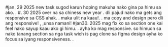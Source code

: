 #jan. 29 2025 
new task sugod karun hoping makuha nako gina pa himu sa ako. .
#. 30 2025
 over na sa chiness new year . dli pajud nako ma gets ang responsive sa CSS ahak. . 
 maka ulit na kaau!. . ma copy and design pero dli ang responsive! , ,unsa namani!
 #jan30. 2025
 mag fix ko sa section one kai feel nako sayup kaau ako gi himu. . ayha ko mag responsive. 
 so himuon sa nako tanang section sa nga task wich is pag clone sa figma design ayha ko focus sa iyang responsiveness. . 
 